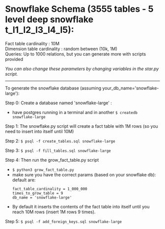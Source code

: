 # Snowflake Schema (3555 tables - 5 level deep snowflake t_l1_l2_l3_l4_l5):   

Fact table cardinality : 10M     
Dimension table cardinality : random between (10k, 1M)   
Queries: Up to 1000 relations, but you can generate more with scripts provided

*You can also change these parameters by changing variables in the star.py script.*

----------------   

To generate the snowflake database (assuming your_db_name='snowflake-large'):  

Step 0: Create a database named 'snowflake-large' :
- have postgres running in a terminal and in another `$ createdb snowflake-large`

Step 1: The snowflake.py script will create a fact table with 1M rows (so you need to insert into itself until 10M)  

Step 2: `$ psql -f create_tables.sql snowflake-large`   

Step 3: `$ psql -f fill_tables.sql snowflake-large`   

Step 4: Then run the grow_fact_table.py script  
- `$ python3 grow_fact_table.py`  
- make sure you have the correct params (based on your snowflake db):  
		default are: 
	``` python3
	fact_table_cardinality = 1_000_000
	times_to_grow_table = 9
	db_name = 'snowflake-large'
	```
- By default it inserts the contents of the fact table into itself until you reach 10M rows (insert 1M rows 9 times).    

Step 5: `$ psql -f add_foreign_keys.sql snowflake-large`   
